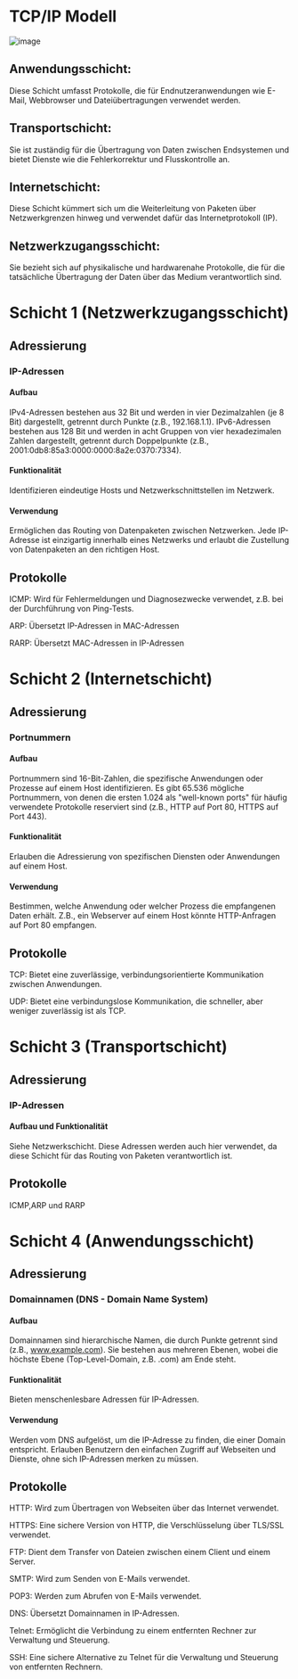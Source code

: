 # TCP/IP Modell
![image](https://github.com/JimHefti/Netzwerkgrundlagen/assets/160615771/adfb3700-3261-42d1-a60c-bc3523aafaaa)

## Anwendungsschicht: 
Diese Schicht umfasst Protokolle, die für Endnutzeranwendungen wie E-Mail, Webbrowser und Dateiübertragungen verwendet werden.
## Transportschicht: 
Sie ist zuständig für die Übertragung von Daten zwischen Endsystemen und bietet Dienste wie die Fehlerkorrektur und Flusskontrolle an.
## Internetschicht: 
Diese Schicht kümmert sich um die Weiterleitung von Paketen über Netzwerkgrenzen hinweg und verwendet dafür das Internetprotokoll (IP).
## Netzwerkzugangsschicht: 
Sie bezieht sich auf physikalische und hardwarenahe Protokolle, die für die tatsächliche Übertragung der Daten über das Medium verantwortlich sind.




# Schicht 1 (Netzwerkzugangsschicht)
## Adressierung
### IP-Adressen
#### Aufbau
IPv4-Adressen bestehen aus 32 Bit und werden in vier Dezimalzahlen (je 8 Bit) dargestellt, getrennt durch Punkte (z.B., 192.168.1.1). IPv6-Adressen bestehen aus 128 Bit und werden in acht Gruppen von vier hexadezimalen Zahlen dargestellt, getrennt durch Doppelpunkte (z.B., 2001:0db8:85a3:0000:0000:8a2e:0370:7334).

#### Funktionalität
Identifizieren eindeutige Hosts und Netzwerkschnittstellen im Netzwerk.

#### Verwendung
Ermöglichen das Routing von Datenpaketen zwischen Netzwerken. Jede IP-Adresse ist einzigartig innerhalb eines Netzwerks und erlaubt die Zustellung von Datenpaketen an den richtigen Host.

## Protokolle
ICMP: Wird für Fehlermeldungen und Diagnosezwecke verwendet, z.B. bei der Durchführung von Ping-Tests.

ARP: Übersetzt IP-Adressen in MAC-Adressen

RARP: Übersetzt MAC-Adressen in IP-Adressen

# Schicht 2 (Internetschicht)
## Adressierung
### Portnummern

#### Aufbau
Portnummern sind 16-Bit-Zahlen, die spezifische Anwendungen oder Prozesse auf einem Host identifizieren. Es gibt 65.536 mögliche Portnummern, von denen die ersten 1.024 als "well-known ports" für häufig verwendete Protokolle reserviert sind (z.B., HTTP auf Port 80, HTTPS auf Port 443).

#### Funktionalität
Erlauben die Adressierung von spezifischen Diensten oder Anwendungen auf einem Host.

#### Verwendung
Bestimmen, welche Anwendung oder welcher Prozess die empfangenen Daten erhält. Z.B., ein Webserver auf einem Host könnte HTTP-Anfragen auf Port 80 empfangen.

## Protokolle
TCP: Bietet eine zuverlässige, verbindungsorientierte Kommunikation zwischen Anwendungen.

UDP: Bietet eine verbindungslose Kommunikation, die schneller, aber weniger zuverlässig ist als TCP.

# Schicht 3 (Transportschicht)
## Adressierung
### IP-Adressen
#### Aufbau und Funktionalität
Siehe Netzwerkschicht. Diese Adressen werden auch hier verwendet, da diese Schicht für das Routing von Paketen verantwortlich ist.
## Protokolle
ICMP,ARP und RARP


# Schicht 4 (Anwendungsschicht)
## Adressierung
### Domainnamen (DNS - Domain Name System)
#### Aufbau
Domainnamen sind hierarchische Namen, die durch Punkte getrennt sind (z.B., www.example.com). Sie bestehen aus mehreren Ebenen, wobei die höchste Ebene (Top-Level-Domain, z.B. .com) am Ende steht.
#### Funktionalität
Bieten menschenlesbare Adressen für IP-Adressen.
#### Verwendung
Werden vom DNS aufgelöst, um die IP-Adresse zu finden, die einer Domain entspricht. Erlauben Benutzern den einfachen Zugriff auf Webseiten und Dienste, ohne sich IP-Adressen merken zu müssen.

## Protokolle
HTTP: Wird zum Übertragen von Webseiten über das Internet verwendet.

HTTPS: Eine sichere Version von HTTP, die Verschlüsselung über TLS/SSL verwendet.

FTP: Dient dem Transfer von Dateien zwischen einem Client und einem Server.

SMTP: Wird zum Senden von E-Mails verwendet.

POP3: Werden zum Abrufen von E-Mails verwendet.

DNS: Übersetzt Domainnamen in IP-Adressen.

Telnet: Ermöglicht die Verbindung zu einem entfernten Rechner zur Verwaltung und Steuerung.

SSH: Eine sichere Alternative zu Telnet für die Verwaltung und Steuerung von entfernten Rechnern.





